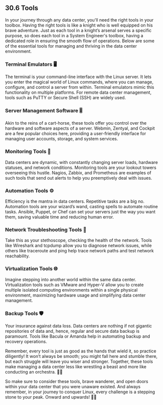 ## 30.6 Tools

In your journey through any data center, you'll need the right tools in your toolbox. Having the right tools is like a knight who is well equipped on his brave adventure. Just as each tool in a knight’s arsenal serves a specific purpose, so does each tool in a System Engineer's toolbox, having a dedicated role in ensuring the smooth flow of operations. Below are some of the essential tools for managing and thriving in the data center environment.

### Terminal Emulators 🖥️

The terminal is your command-line interface with the Linux server. It lets you enter the magical world of Linux commands, where you can manage, configure, and control a server from within. Terminal emulators mimic this functionality on multiple platforms. For remote data center management, tools such as PuTTY or Secure Shell (SSH) are widely used.

### Server Management Software 🎚️

Akin to the reins of a cart-horse, these tools offer you control over the hardware and software aspects of a server. Webmin, Zentyal, and Cockpit are a few popular choices here, providing a user-friendly interface for managing user accounts, storage, and system services.

### Monitoring Tools 👀

Data centers are dynamic, with constantly changing server loads, hardware statuses, and network conditions. Monitoring tools are your lookout towers overseeing this hustle. Nagios, Zabbix, and Prometheus are examples of such tools that send out alerts to help you preemptively deal with issues.

### Automation Tools ⚙️

Efficiency is the mantra in data centers. Repetitive tasks are a big no. Automation tools are your wizard’s wand, casting spells to automate routine tasks. Ansible, Puppet, or Chef can set your servers just the way you want them, saving valuable time and reducing human error.

### Network Troubleshooting Tools 🔧

Take this as your stethoscope, checking the health of the network. Tools like Wireshark and tcpdump allow you to diagnose network issues, while others like traceroute and ping help trace network paths and test network reachability.

### Virtualization Tools 🌐

Imagine stepping into another world within the same data center. Virtualization tools such as VMware and Hyper-V allow you to create multiple isolated computing environments within a single physical environment, maximizing hardware usage and simplifying data center management.

### Backup Tools 🛡️

Your insurance against data loss. Data centers are nothing if not gigantic repositories of data and, hence, regular and secure data backup is paramount. Tools like Bacula or Amanda help in automating backup and recovery operations.

Remember, every tool is just as good as the hands that wield it, so practice diligently! It won’t always be smooth; you might fall here and stumble there, but each struggle will leave you wiser and stronger. Together, these tools make managing a data center less like wrestling a beast and more like conducting an orchestra. 🎵🔧

So make sure to consider these tools, brave wanderer, and open doors within your data center that you were unaware existed. And always remember, in your journey to conquer Linux, every challenge is a stepping stone to your peak. Onward and upwards! 🚀🐧